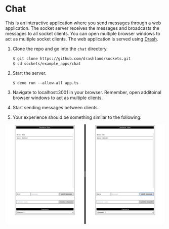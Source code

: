 # Chat

This is an interactive application where you send messages through a web application. The socket server receives the messages and broadcasts the messages to all socket clients. You can open multiple browser windows to act as multiple socket clients.  The web application is served using [Drash](https://github.com/drashland/deno-drash). 

1. Clone the repo and go into the `chat` directory.

    ```
    $ git clone https://github.com/drashland/sockets.git
    $ cd sockets/example_apps/chat
    ```

2. Start the server.

    ```
    $ deno run --allow-all app.ts
    ```

3. Navigate to localhost:3001 in your browser. Remember, open additoinal browser windows to act as multiple clients.

4. Start sending messages between clients.

5. Your experience should be something similar to the following:

![Screenshot](./screenshot.png)
